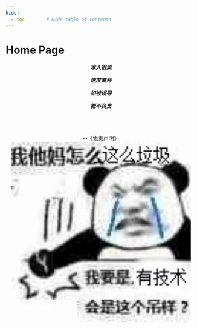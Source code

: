 ```yaml
---
hide:
  - toc        # Hide table of contents
---
```


# Home Page



***<center>本人很菜</center>***

***<center>速度离开</center>***

***<center>如被误导</center>***

***<center>概不负责</center>***

<br>

<br>

<br>

<div align=center>--《免责声明》<br></div>



<div align=center><img src="img\home_page.jpg" alt="home_page" style="zoom:50%;" />
</div>







